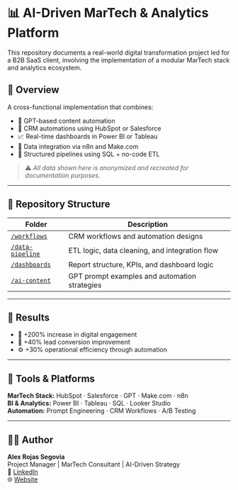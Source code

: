 # 📊 AI-Driven MarTech & Analytics Platform

This repository documents a real-world digital transformation project led for a B2B SaaS client, involving the implementation of a modular MarTech stack and analytics ecosystem.

## 🚀 Overview

A cross-functional implementation that combines:
- 🧠 GPT-based content automation
- 🔁 CRM automations using HubSpot or Salesforce
- 📈 Real-time dashboards in Power BI or Tableau
- 🔄 Data integration via n8n and Make.com
- 🧮 Structured pipelines using SQL + no-code ETL

> ⚠️ *All data shown here is anonymized and recreated for documentation purposes.*

---

## 📂 Repository Structure

| Folder | Description |
|--------|-------------|
| [`/workflows`](./workflows) | CRM workflows and automation designs |
| [`/data-pipeline`](./data-pipeline) | ETL logic, data cleaning, and integration flow |
| [`/dashboards`](./dashboards) | Report structure, KPIs, and dashboard logic |
| [`/ai-content`](./ai-content) | GPT prompt examples and automation strategies |

---

## 🎯 Results
- 🚀 +200% increase in digital engagement
- 🎯 +40% lead conversion improvement
- ⚙️ +30% operational efficiency through automation

---

## 🧰 Tools & Platforms

**MarTech Stack:** HubSpot · Salesforce · GPT · Make.com · n8n  
**BI & Analytics:** Power BI · Tableau · SQL · Looker Studio  
**Automation:** Prompt Engineering · CRM Workflows · A/B Testing

---

## 👨‍💻 Author

**Alex Rojas Segovia**  
Project Manager | MarTech Consultant | AI-Driven Strategy  
🔗 [LinkedIn](https://www.linkedin.com/in/alexrojassegovia)  
🌐 [Website](http://aineurolytics.com)
